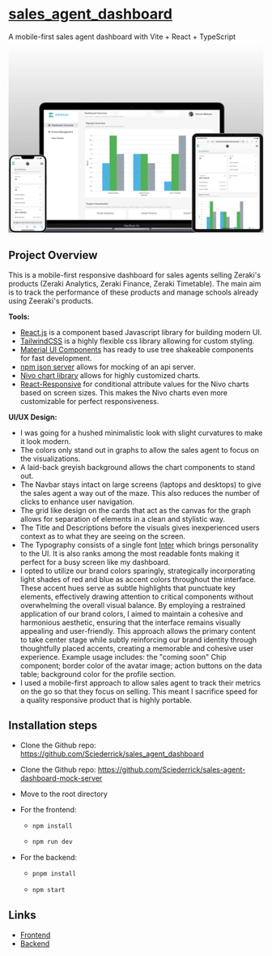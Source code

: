 # [sales_agent_dashboard](https://sales-agent-dashboard-demo.vercel.app/)

A mobile-first sales agent dashboard with Vite + React + TypeScript
![screenshot](./screenshot.webp)

## Project Overview

This is a mobile-first responsive dashboard for sales agents selling Zeraki's products (Zeraki Analytics, Zeraki Finance, Zeraki Timetable). The main aim is to track the performance of these products and manage schools already using Zeeraki's products.

**Tools:**

- [React.js](https://react.dev/) is a component based Javascript library for building modern UI.
- [TailwindCSS](https://tailwindcss.com/) is a highly flexible css library allowing for custom styling.
- [Material UI Components](https://mui.com/) has ready to use tree shakeable components for fast development.
- [npm json server](https://www.npmjs.com/package/json-server) allows for mocking of an api server.
- [Nivo chart library](https://nivo.rocks/) allows for highly customized charts.
- [React-Responsive](https://www.npmjs.com/package/react-responsive) for conditional attribute values for the Nivo charts based on screen sizes. This makes the Nivo charts even more customizable for perfect responsiveness.

**UI/UX Design:**

- I was going for a hushed minimalistic look with slight curvatures to make it look modern.
- The colors only stand out in graphs to allow the sales agent to focus on the visualizations.
- A laid-back greyish background allows the chart components to stand out.
- The Navbar stays intact on large screens (laptops and desktops) to give the sales agent a way out of the maze. This also reduces the number of clicks to enhance user navigation.
- The grid like design on the cards that act as the canvas for the graph allows for separation of elements in a clean and stylistic way.
- The Title and Descriptions before the visuals gives inexperienced users context as to what they are seeing on the screen.
- The Typography consists of a single font [Inter](https://fonts.google.com/specimen/Inter) which brings personality to the UI. It is also ranks among the most readable fonts making it perfect for a busy screen like my dashboard.
- I opted to utilize our brand colors sparingly, strategically incorporating light shades of red and blue as accent colors throughout the interface. These accent hues serve as subtle highlights that punctuate key elements, effectively drawing attention to critical components without overwhelming the overall visual balance. By employing a restrained application of our brand colors, I aimed to maintain a cohesive and harmonious aesthetic, ensuring that the interface remains visually appealing and user-friendly. This approach allows the primary content to take center stage while subtly reinforcing our brand identity through thoughtfully placed accents, creating a memorable and cohesive user experience. Example usage includes: the "coming soon" Chip component; border color of the avatar image; action buttons on the data table; background color for the profile section.
- I used a mobile-first approach to allow sales agent to track their metrics on the go so that they focus on selling. This meant I sacrifice speed for a quality responsive product that is highly portable.

## Installation steps

- Clone the Github repo: <https://github.com/Sciederrick/sales_agent_dashboard>

- Clone the Github repo: <https://github.com/Sciederrick/sales-agent-dashboard-mock-server>

- Move to the root directory

- For the frontend:

  - ```bash
    npm install
    ```

  - ```bash
    npm run dev
    ```

- For the backend:

  - ```bash
    pnpm install
    ```

  - ```bash
    npm start
    ```

## Links

- [Frontend](https://sales-agent-dashboard-demo.vercel.app/)
- [Backend](https://sales-agent-dashboard-mock-server.vercel.app/)
